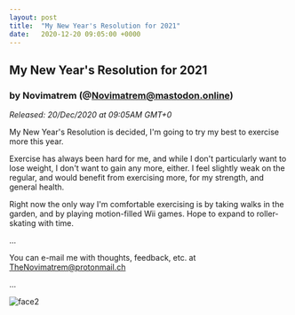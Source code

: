 ```yaml
---
layout: post
title:  "My New Year's Resolution for 2021"
date:   2020-12-20 09:05:00 +0000
---
```

## My New Year's Resolution for 2021
### by Novimatrem (@Novimatrem@mastodon.online)
*Released: 20/Dec/2020 at 09:05AM GMT+0*


My New Year's Resolution is decided, I'm going to try my best to exercise more this year.

Exercise has always been hard for me, and while I don't particularly want to lose weight, I don't want to gain any more, either. I feel slightly weak on the regular, and would benefit from exercising more, for my strength, and general health. 

Right now the only way I'm comfortable exercising is by taking walks in the garden, and by playing motion-filled Wii games. 
Hope to expand to roller-skating with time.


...

You can e-mail me with thoughts, feedback, etc. at [TheNovimatrem@protonmail.ch](mailto:TheNovimatrem@protonmail.ch)

...

![face2](https://gitlab.com/Novimatrem/blog/-/raw/master/face2.png)
